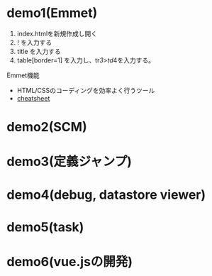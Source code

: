 # demo1(Emmet)
1. index.htmlを新規作成し開く
1. ! を入力する
1. title を入力する
1. table[border=1] を入力し、tr*3>td*4を入力する。

Emmet機能
- HTML/CSSのコーディングを効率よく行うツール
- [cheatsheet](https://docs.emmet.io/cheat-sheet/)

# demo2(SCM)

# demo3(定義ジャンプ)

# demo4(debug, datastore viewer)

# demo5(task)

# demo6(vue.jsの開発)